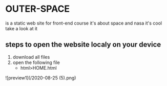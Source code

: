 # OUTER-SPACE
is a static web site for front-end course
it's about space and nasa it's cool take a look at it 


## steps to open the website localy on your device
1. download all files 
2. open the following file 
    - html>HOME.html
    
![preview1](/2020-08-25 (5).png)

